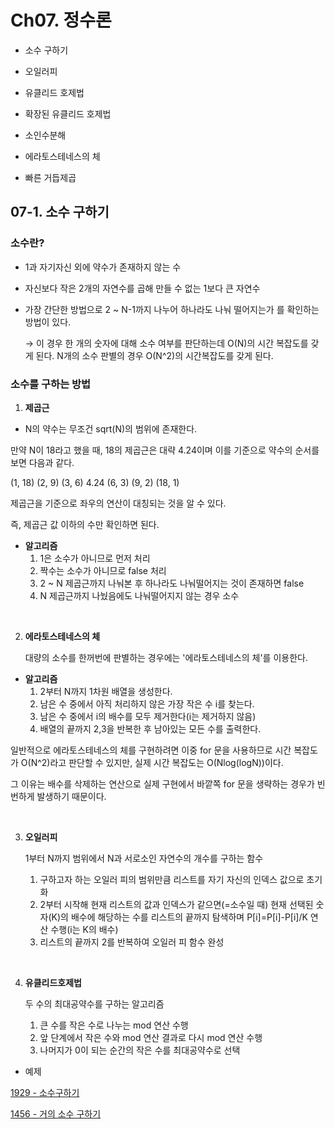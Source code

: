 # Ch07.  정수론
- 소수 구하기
- 오일러피
- 유클리드 호제법
- 확장된 유클리드 호제법

- 소인수분해
- 에라토스테네스의 체
- 빠른 거듭제곱

## 07-1. 소수 구하기

### 소수란?

- 1과 자기자신 외에 약수가 존재하지 않는 수
- 자신보다 작은 2개의 자연수를 곱해 만들 수 없는 1보다 큰 자연수
- 가장 간단한 방법으로 2 ~ N-1까지 나누어 하나라도 나눠 떨어지는가 를 확인하는 방법이 있다.

  → 이 경우 한 개의 숫자에 대해 소수 여부를 판단하는데 O(N)의 시간 복잡도를 갖게 된다. N개의 소수 판별의 경우 O(N^2)의 시간복잡도를 갖게 된다.


### 소수를 구하는 방법

1. **제곱근**
   
  - N의 약수는 무조건 sqrt(N)의 범위에 존재한다.

만약 N이 18라고 했을 때, 18의 제곱근은 대략 4.24이며 이를 기준으로 약수의 순서를 보면 다음과 같다.

(1, 18) (2, 9) (3, 6) 4.24 (6, 3) (9, 2) (18, 1)

제곱근을 기준으로 좌우의 연산이 대칭되는 것을 알 수 있다.

즉, 제곱근 값 이하의 수만 확인하면 된다.

- **알고리즘**
    1. 1은 소수가 아니므로 먼저 처리
    2. 짝수는 소수가 아니므로 false 처리
    3. 2 ~ N 제곱근까지 나눠본 후 하나라도 나눠떨어지는 것이 존재하면 false
    4. N 제곱근까지 나눴음에도 나눠떨어지지 않는 경우 소수

<br/>

2. **에라토스테네스의 체**

   대량의 소수를 한꺼번에 판별하는 경우에는 '에라토스테네스의 체'를 이용한다.

- **알고리즘**
    1. 2부터 N까지 1차원 배열을 생성한다.
    2. 남은 수 중에서 아직 처리하지 않은 가장 작은 수 i를 찾는다.
    3. 남은 수 중에서 i의 배수를 모두 제거한다(i는 제거하지 않음)
    4. 배열의 끝까지 2,3을 반복한 후 남아있는 모든 수를 출력한다.

일반적으로 에라토스테네스의 체를 구현하려면 이중 for 문을 사용하므로 시간 복잡도가 O(N^2)라고 판단할 수 있지만, 실제 시간 복잡도는 O(Nlog(logN))이다.

그 이유는 배수를 삭제하는 연산으로 실제 구현에서 바깥쪽 for 문을 생략하는 경우가 빈번하게 발생하기 때문이다.

<br/>

3. **오일러피**

   1부터 N까지 범위에서 N과 서로소인 자연수의 개수를 구하는 함수

   1. 구하고자 하는 오일러 피의 범위만큼 리스트를 자기 자신의 인덱스 값으로 초기화
   2. 2부터 시작해 현재 리스트의 값과 인덱스가 같으면(=소수일 때) 현재 선택된 숫자(K)의 배수에 해당하는 수를 리스트의 끝까지 탐색하며 P[i]=P[i]-P[i]/K 연산 수행(i는 K의 배수)
   3. 리스트의 끝까지 2를 반복하여 오일러 피 함수 완성

<br/>

4. **유클리드호제법**
   
   두 수의 최대공약수를 구하는 알고리즘
   
   1. 큰 수를 작은 수로 나누는 mod 연산 수행
   2. 앞 단계에서 작은 수와 mod 연산 결과로 다시 mod 연산 수행
   3. 나머지가 0이 되는 순간의 작은 수를 최대공약수로 선택


- 예제

[1929 - 소수구하기](https://www.notion.so/1929-ce5d350f52d8456a9298d9cd786d365a?pvs=21)

[1456 - 거의 소수 구하기](https://www.notion.so/1456-234682e02bea447d90335568c835b7cd?pvs=21)
